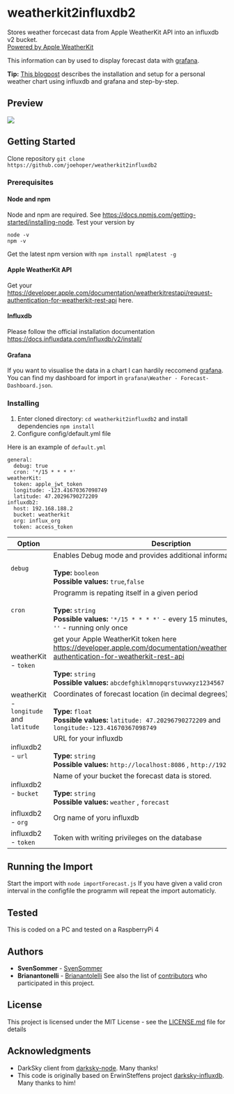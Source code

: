 # weatherkit2influxdb2
Stores weather forcecast data from Apple WeatherKit API into an influxdb v2 bucket.
<br>[Powered by Apple WeatherKit](https://developer.apple.com/weatherkit/data-source-attribution/)

This information can by used to display forecast data with [grafana](https://grafana.com/).

<b>Tip:</b> [This blogpost](http://www.robstechlog.com/2017/06/30/personal-weather-chart-module/) describes the installation and setup for a personal weather chart using influxdb and grafana and step-by-step.

## Preview

![](https://github.com/joehoper/weatherkit2influxdb2/blob/master/forecast_preview.png?raw=true)


## Getting Started

Clone repository `git clone https://github.com/joehoper/weatherkit2influxdb2`

### Prerequisites

#### Node and npm
Node and npm are required. See https://docs.npmjs.com/getting-started/installing-node.
Test your version by
```
node -v
npm -v
```
Get the latest npm version with `npm install npm@latest -g`

#### Apple WeatherKit API
Get your https://developer.apple.com/documentation/weatherkitrestapi/request-authentication-for-weatherkit-rest-api here.

#### Influxdb
Please follow the official installation documentation https://docs.influxdata.com/influxdb/v2/install/

#### Grafana
If you want to visualise the data in a chart I can hardily reccomend [grafana](https://grafana.com/). <br> You can find my dashboard for import in `grafana\Weather - Forecast-Dashboard.json`.

### Installing

1. Enter cloned directory: `cd weatherkit2influxdb2` and install dependencies `npm install`
2. Configure config/default.yml file

Here is an example of `default.yml`
```
general:
  debug: true
  cron: '*/15 * * * *'
weatherKit:
  token: apple_jwt_token
  longitude: -123.41670367098749
  latitude: 47.20296790272209
influxdb2:
  host: 192.168.188.2
  bucket: weatherkit
  org: influx_org
  token: access_token
```

|Option|Description|
|---|---|
|`debug`|Enables Debug mode and provides additional informations <br><br>**Type:** `booleon`<br>**Possible values:** `true`,`false`|
|`cron`|Programm is repating itself in a given period<br><br>**Type:** `string`<br>**Possible values:** `'*/15 * * * *'` - every 15 minutes,<br>`''` - running only once|
|weatherKit - `token`|get your Apple WeatherKit token here https://developer.apple.com/documentation/weatherkitrestapi/request-authentication-for-weatherkit-rest-api<br><br>**Type:** `string`<br>**Possible values:** `abcdefghiklmnopqrstuvwxyz1234567` |
|weatherKit - `longitude` and `latitude `|Coordinates of forecast location (in decimal degrees).<br><br>**Type:** `float`<br>**Possible values:** `latitude: 47.20296790272209` and `longitude:-123.41670367098749` |
|influxdb2 - `url`|URL for your influxdb <br><br>**Type:** `string`<br>**Possible values:** `http://localhost:8086` , `http://192.168.188.2:8086` |
|influxdb2 - `bucket`|Name of your bucket the forecast data is stored. <br><br>**Type:** `string`<br>**Possible values:** `weather` , `forecast`|
|influxdb2 - `org`|Org name of yoru influxdb|
|influxdb2 - `token`|Token with writing privileges on the database|



## Running the Import

Start the import with `node importForecast.js` If you have given a valid cron interval in the configfile the programm will repeat the import automaticly.

## Tested

This is coded on a PC and tested on a RaspberryPi 4

## Authors

* **SvenSommer** - [SvenSommer](https://github.com/SvenSommer/)
* **Brianantonelli** - [Brianantolelli](https://github.com/brianantonelli/) 
See also the list of [contributors](https://github.com/your/project/contributors) who participated in this project.

## License

This project is licensed under the MIT License - see the [LICENSE.md](LICENSE.md) file for details

## Acknowledgments

* DarkSky client from [darksky-node](https://github.com/brianantonelli/darksky-node). Many thanks!
* This code is originally based on ErwinSteffens project [darksky-influxdb](https://github.com/ErwinSteffens/darksky-influxdb). Many thanks to him!
